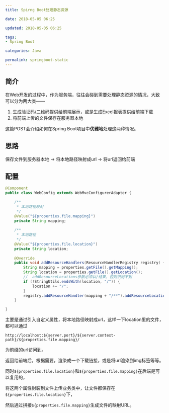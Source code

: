 ```yaml
---
title: Spirng Boot处理静态资源

date: 2018-05-05 06:25

updated: 2018-05-05 06:25

tags:
- Spring Boot

categories: Java

permalink: springboot-static
---
```




## 简介

在Web开发的过程中，作为服务端，往往会碰到需要处理静态资源的情况，大致可以分为两大类——

1. 生成验证码/二维码提供给前端展示，或是生成Excel报表提供给前端下载
2. 将前端上传的文件保存在服务器本地

这篇POST会介绍如何在Spring Boot项目中**优雅地**处理这两种情况。



## 思路

保存文件到服务器本地 -> 将本地路径映射成url -> 将url返回给前端



## 配置

~~~java
@Component
public class WebConfig extends WebMvcConfigurerAdapter {

    /**
     * 本地路径映射
     */
    @Value("${properties.file.mapping}")
    private String mapping;
    
    /**
     * 本地路径
     */
    @Value("${properties.file.location}")
    private String location;
    
	@Override
    public void addResourceHandlers(ResourceHandlerRegistry registry) {
        String mapping = properties.getFile().getMapping();
        String location = properties.getFile().getLocation();
        //  addResourceLocations参数必须以/结果，否则识别不到
        if (!StringUtils.endsWith(location, "/")) {
            location += "/";
        }
        registry.addResourceHandler(mapping + "/**").addResourceLocations("file:" + location);
    }

}
~~~

主要是通过引入自定义属性，将本地路径映射成url，这样一下location里的文件，都可以通过

~~~http
http://localhost:${server.port}/${server.context-path}/${properties.file.mapping}/
~~~

为前缀的url访问到。

返回给前端后，根据需要，渲染成一个下载链接，或是将url渲染到img标签等等。



同时`${properties.file.location}`和`${properties.file.mapping}`在后端是可以复用的，

将这两个属性封装到文件上传业务类中，让文件都保存在`${properties.file.location}`下，

然后通过拼接`${properties.file.mapping}`生成文件的映射URL。